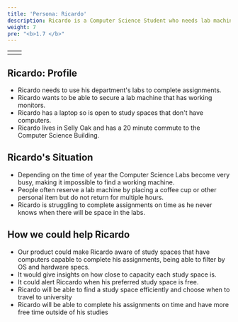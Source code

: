 ```yaml
---
title: 'Persona: Ricardo'
description: Ricardo is a Computer Science Student who needs lab machines for assignments
weight: 7
pre: "<b>1.7 </b>"
---
```

|   |   |
|---|---|
|   |   |

## Ricardo: Profile

* Ricardo needs to use his department's labs to complete assignments.
* Ricardo wants to be able to secure a lab machine that has working monitors.
* Ricardo has a laptop so is open to study spaces that don't have computers.
* Ricardo lives in Selly Oak and has a 20 minute commute to the Computer Science Building.



## Ricardo's Situation

* Depending on the time of year the Computer Science Labs become very busy, making it impossible to find a working machine.
* People often reserve a lab machine by placing a coffee cup or other personal item but do not return for multiple hours.
* Ricardo is struggling to complete assignments on time as he never knows when there will be space in the labs.


## How we could help Ricardo

* Our product could make Ricardo aware of study spaces that have computers capable to complete his assignments, being able to filter by OS and hardware specs.
* It would give insights on how close to capacity each study space is.
* It could alert Riccardo when his preferred study space is free.
* Ricardo will be able to find a study space efficiently and choose when to travel to university
* Ricardo will be able to complete his assignments on time and have more free time outside of his studies 



